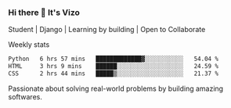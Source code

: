 ### Hi there 👋 It's Vizo

Student | Django | Learning by building | Open to Collaborate

Weekly stats
<!--START_SECTION:waka-->

```txt
Python   6 hrs 57 mins   █████████████▓░░░░░░░░░░░   54.04 %
HTML     3 hrs 9 mins    ██████░░░░░░░░░░░░░░░░░░░   24.59 %
CSS      2 hrs 44 mins   █████▒░░░░░░░░░░░░░░░░░░░   21.37 %
```

<!--END_SECTION:waka-->


Passionate about solving real-world problems by building amazing softwares.
